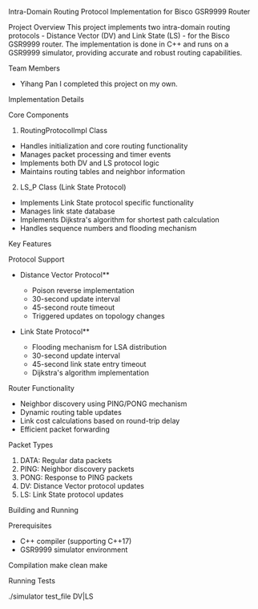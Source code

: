Intra-Domain Routing Protocol Implementation for Bisco GSR9999 Router

Project Overview
This project implements two intra-domain routing protocols - Distance Vector (DV) and Link State (LS) - for the Bisco GSR9999 router. The implementation is done in C++ and runs on a GSR9999 simulator, providing accurate and robust routing capabilities.

Team Members
- Yihang Pan
I completed this project on my own.

Implementation Details

Core Components

1. RoutingProtocolImpl Class
- Handles initialization and core routing functionality
- Manages packet processing and timer events
- Implements both DV and LS protocol logic
- Maintains routing tables and neighbor information

2. LS_P Class (Link State Protocol)
- Implements Link State protocol specific functionality
- Manages link state database
- Implements Dijkstra's algorithm for shortest path calculation
- Handles sequence numbers and flooding mechanism

Key Features

Protocol Support
- Distance Vector Protocol**
  - Poison reverse implementation
  - 30-second update interval
  - 45-second route timeout
  - Triggered updates on topology changes

- Link State Protocol**
  - Flooding mechanism for LSA distribution
  - 30-second update interval
  - 45-second link state entry timeout
  - Dijkstra's algorithm implementation

Router Functionality
- Neighbor discovery using PING/PONG mechanism
- Dynamic routing table updates
- Link cost calculations based on round-trip delay
- Efficient packet forwarding

Packet Types
1. DATA: Regular data packets
2. PING: Neighbor discovery packets
3. PONG: Response to PING packets
4. DV: Distance Vector protocol updates
5. LS: Link State protocol updates



Building and Running

Prerequisites
- C++ compiler (supporting C++17)
- GSR9999 simulator environment

Compilation
make clean
make


Running Tests

./simulator test_file DV|LS




